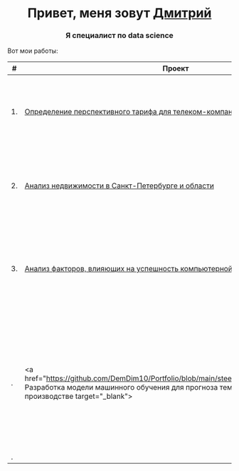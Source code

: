 <h1 align="center">Привет, меня зовут <a href="https://github.com/DemDim10" target="_blank">Дмитрий</a> 
<h3 align="center">Я специалист по data science</h3>
    
Вот мои работы:
    
|  #| Проект        | Задачи проекта          | Инструменты |
|---|---------------|:-----------------------:|-------------|
| 1.| <a href="https://github.com/DemDim10/Portfolio/blob/main/megaline_project/megaline_analysis.ipynb" target="_blank"> Определение перспективного тарифа для телеком-компании|  Анализ поведения клиентов и определение лучшего тарифа|Python, Pandas, Matplotlib, Seaborn, NumPy, SciPy, описательная статистика, проверка статистических гипотез|
| 2.| <a href="https://github.com/DemDim10/Portfolio/blob/main/realestate_project/real_estate.ipynb" target="_blank"> Анализ недвижимости в Санкт-Петербурге и области| Определение рыночной стоимости недвижимости и факторов, влияющих на итоговую цену|Python, Pandas, Matplotlib, исследовательский анализ данных, визуализация данных, предобработка данных|
| 3.| <a href="https://github.com/DemDim10/Portfolio/blob/main/games_project/Computer_games.ipynb" target="_blank"> Анализ факторов, влияющих на успешность компьютерной игры|Изучение данных о рынке компьютерных игр за несколько десятелетий, чтобы спрогнозировать для магазина кампанию на следующий год|Python, Pandas, Matplotlib, Seaborn, NumPy, SciPy, описательная статистика, проверка статистических гипотез, визуализация данных|
|  .|<a href="https://github.com/DemDim10/Portfolio/blob/main/steel_project/steel_model.ipynb" Разработка модели машинного обучения для прогноза температуры стали на производстве target="_blank">| Разработка и тестирование модели машинного обучения, которая по имеющимся фактором предскажет температуру плавления стали и позволит сократить расход электроэнергии| Python, Pandas, Matplotlib, Seaborn, NumPy, SKlearn, CatBoost|
|  .|<a href="" target="_blank">||| 
